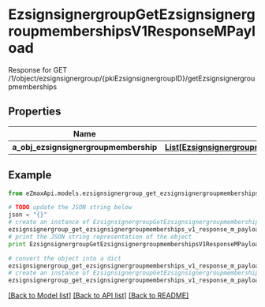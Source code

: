 # EzsignsignergroupGetEzsignsignergroupmembershipsV1ResponseMPayload

Response for GET /1/object/ezsignsignergroup/{pkiEzsignsignergroupID}/getEzsignsignergroupmemberships

## Properties

Name | Type | Description | Notes
------------ | ------------- | ------------- | -------------
**a_obj_ezsignsignergroupmembership** | [**List[EzsignsignergroupmembershipResponseCompound]**](EzsignsignergroupmembershipResponseCompound.md) |  | 

## Example

```python
from eZmaxApi.models.ezsignsignergroup_get_ezsignsignergroupmemberships_v1_response_m_payload import EzsignsignergroupGetEzsignsignergroupmembershipsV1ResponseMPayload

# TODO update the JSON string below
json = "{}"
# create an instance of EzsignsignergroupGetEzsignsignergroupmembershipsV1ResponseMPayload from a JSON string
ezsignsignergroup_get_ezsignsignergroupmemberships_v1_response_m_payload_instance = EzsignsignergroupGetEzsignsignergroupmembershipsV1ResponseMPayload.from_json(json)
# print the JSON string representation of the object
print EzsignsignergroupGetEzsignsignergroupmembershipsV1ResponseMPayload.to_json()

# convert the object into a dict
ezsignsignergroup_get_ezsignsignergroupmemberships_v1_response_m_payload_dict = ezsignsignergroup_get_ezsignsignergroupmemberships_v1_response_m_payload_instance.to_dict()
# create an instance of EzsignsignergroupGetEzsignsignergroupmembershipsV1ResponseMPayload from a dict
ezsignsignergroup_get_ezsignsignergroupmemberships_v1_response_m_payload_form_dict = ezsignsignergroup_get_ezsignsignergroupmemberships_v1_response_m_payload.from_dict(ezsignsignergroup_get_ezsignsignergroupmemberships_v1_response_m_payload_dict)
```
[[Back to Model list]](../README.md#documentation-for-models) [[Back to API list]](../README.md#documentation-for-api-endpoints) [[Back to README]](../README.md)


